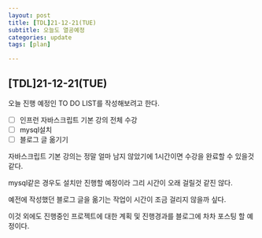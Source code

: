 ```yaml
---
layout: post
title: [TDL]21-12-21(TUE)
subtitle: 오늘도 열공예정
categories: update
tags: [plan]

---
```


## [TDL]21-12-21(TUE)

오늘 진행 예정인 TO DO LIST를 작성해보려고 한다.

- [ ] 인프런 자바스크립트 기본 강의 전체 수강
- [ ] mysql설치
- [ ] 블로그 글 옮기기

자바스크립트 기본 강의는 정말 얼마 남지 않았기에 1시간이면 수강을 완료할 수 있을것 같다.

mysql같은 경우도 설치만 진행할 예정이라 그리 시간이 오래 걸릴것 같진 않다.

예전에 작성했던 블로그 글을 옮기는 작업이 시간이 조금 걸리지 않을까 싶다.

이것 외에도 진행중인 프로젝트에 대한 계획 및 진행경과를 블로그에 차차 포스팅 할 예정이다.